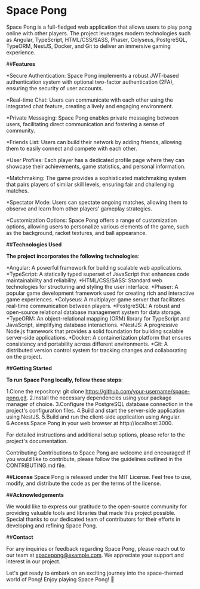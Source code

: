 # Space Pong

Space Pong is a full-fledged web application that allows users to play pong online with other players. The project leverages modern technologies such as Angular, TypeScript, HTML/CSS/SASS, Phaser, Colyseus, PostgreSQL, TypeORM, NestJS, Docker, and Git to deliver an immersive gaming experience.

##**Features**

*Secure Authentication: Space Pong implements a robust JWT-based authentication system with optional two-factor authentication (2FA), ensuring the security of user accounts.

*Real-time Chat: Users can communicate with each other using the integrated chat feature, creating a lively and engaging environment.

*Private Messaging: Space Pong enables private messaging between users, facilitating direct communication and fostering a sense of community.

*Friends List: Users can build their network by adding friends, allowing them to easily connect and compete with each other.

*User Profiles: Each player has a dedicated profile page where they can showcase their achievements, game statistics, and personal information.

*Matchmaking: The game provides a sophisticated matchmaking system that pairs players of similar skill levels, ensuring fair and challenging matches.

*Spectator Mode: Users can spectate ongoing matches, allowing them to observe and learn from other players' gameplay strategies.

*Customization Options: Space Pong offers a range of customization options, allowing users to personalize various elements of the game, such as the background, racket textures, and ball appearance.

##**Technologies Used**

**The project incorporates the following technologies**:

*Angular: A powerful framework for building scalable web applications.
*TypeScript: A statically typed superset of JavaScript that enhances code maintainability and reliability.
*HTML/CSS/SASS: Standard web technologies for structuring and styling the user interface.
*Phaser: A popular game development framework used for creating rich and interactive game experiences.
*Colyseus: A multiplayer game server that facilitates real-time communication between players.
*PostgreSQL: A robust and open-source relational database management system for data storage.
*TypeORM: An object-relational mapping (ORM) library for TypeScript and JavaScript, simplifying database interactions.
*NestJS: A progressive Node.js framework that provides a solid foundation for building scalable server-side applications.
*Docker: A containerization platform that ensures consistency and portability across different environments.
*Git: A distributed version control system for tracking changes and collaborating on the project.

##**Getting Started**

**To run Space Pong locally, follow these steps**:

1.Clone the repository: git clone https://github.com/your-username/space-pong.git.
2.Install the necessary dependencies using your package manager of choice.
3.Configure the PostgreSQL database connection in the project's configuration files.
4.Build and start the server-side application using NestJS.
5.Build and run the client-side application using Angular.
6.Access Space Pong in your web browser at http://localhost:3000.

For detailed instructions and additional setup options, please refer to the project's documentation.

Contributing
Contributions to Space Pong are welcome and encouraged! If you would like to contribute, please follow the guidelines outlined in the CONTRIBUTING.md file.

##**License**
Space Pong is released under the MIT License. Feel free to use, modify, and distribute the code as per the terms of the license.

##**Acknowledgements**

We would like to express our gratitude to the open-source community for providing valuable tools and libraries that made this project possible.
Special thanks to our dedicated team of contributors for their efforts in developing and refining Space Pong.

##**Contact**

For any inquiries or feedback regarding Space Pong, please reach out to our team at spacepong@example.com. We appreciate your support and interest in our project.

Let's get ready to embark on an exciting journey into the space-themed world of Pong! Enjoy playing Space Pong! 🚀

